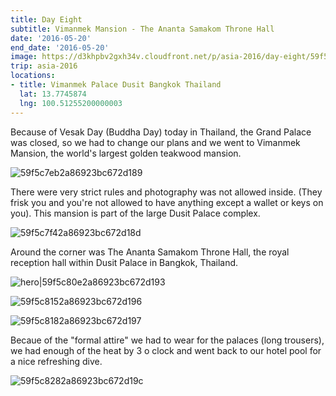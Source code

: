 ```yaml
---
title: Day Eight
subtitle: Vimanmek Mansion - The Ananta Samakom Throne Hall
date: '2016-05-20'
end_date: '2016-05-20'
image: https://d3khpbv2gxh34v.cloudfront.net/p/asia-2016/day-eight/59f5c7e22a86923bc672d186.jpg
trip: asia-2016
locations:
- title: Vimanmek Palace Dusit Bangkok Thailand
  lat: 13.7745874
  lng: 100.51255200000003
---
```


Because of Vesak Day (Buddha Day) today in Thailand, the Grand Palace was closed, so we had to change our plans and we went to Vimanmek Mansion, the world's largest golden teakwood mansion.

![59f5c7eb2a86923bc672d189](https://d3khpbv2gxh34v.cloudfront.net/p/asia-2016/day-eight/59f5c7ef2a86923bc672d18b.jpg "1.5")

There were very strict rules and photography was not allowed inside. (They frisk you and you're not allowed to have anything except a wallet or keys on you). This mansion is part of the large Dusit Palace complex.

![59f5c7f42a86923bc672d18d](https://d3khpbv2gxh34v.cloudfront.net/p/asia-2016/day-eight/59f5c7f82a86923bc672d18e.jpg "1.5")

Around the corner was The Ananta Samakom Throne Hall, the royal reception hall within Dusit Palace in Bangkok, Thailand.

![hero|59f5c80e2a86923bc672d193](https://d3khpbv2gxh34v.cloudfront.net/p/asia-2016/day-eight/59f5c80e2a86923bc672d193.jpg "1.5")

![59f5c8152a86923bc672d196](https://d3khpbv2gxh34v.cloudfront.net/p/asia-2016/day-eight/59f5c8192a86923bc672d198.jpg "1.5")

![59f5c8182a86923bc672d197](https://d3khpbv2gxh34v.cloudfront.net/p/asia-2016/day-eight/59f5c81e2a86923bc672d19a.jpg "1.5")

Becaue of the "formal attire" we had to wear for the palaces (long trousers), we had enough of the heat by 3 o clock and went back to our hotel pool for a nice refreshing dive.

![59f5c8282a86923bc672d19c](https://d3khpbv2gxh34v.cloudfront.net/p/asia-2016/day-eight/59f5c82c2a86923bc672d19d.jpg "1.5")

